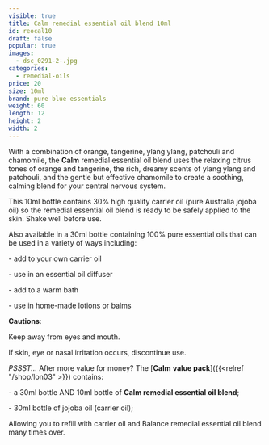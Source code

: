 ```yaml
---
visible: true
title: Calm remedial essential oil blend 10ml
id: reocal10
draft: false
popular: true
images:
  - dsc_0291-2-.jpg
categories:
  - remedial-oils
price: 20
size: 10ml
brand: pure blue essentials
weight: 60
length: 12
height: 2
width: 2
---
```

With a combination of orange, tangerine, ylang ylang, patchouli and chamomile, the **Calm** remedial essential oil blend uses the relaxing citrus tones of orange and tangerine, the rich, dreamy scents of ylang ylang and patchouli, and the gentle but effective chamomile to create a soothing, calming blend for your central nervous system.

This 10ml bottle contains 30% high quality carrier oil (pure Australia jojoba oil) so the remedial essential oil blend is ready to be safely applied to the skin. Shake well before use.

Also available in a 30ml bottle containing 100% pure essential oils that can be used in a variety of ways including:

\- add to your own carrier oil

\- use in an essential oil diffuser

\- add to a warm bath

\- use in home-made lotions or balms

**Cautions**:

Keep away from eyes and mouth.

If skin, eye or nasal irritation occurs, discontinue use.



*PSSST...* After more value for money? The [**Calm** **value pack**]({{<relref "/shop/lon03" >}}) contains:

\- a 30ml bottle AND 10ml bottle of **Calm remedial essential oil blend**;

\- 30ml bottle of jojoba oil (carrier oil);

Allowing you to refill with carrier oil and Balance remedial essential oil blend many times over.
